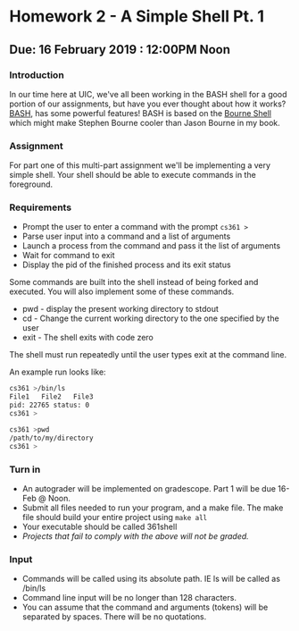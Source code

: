 # Homework 2 - A Simple Shell Pt. 1
## Due: 16 February 2019 : 12:00PM Noon
### Introduction
In our time here at UIC, we've all been working in the BASH shell for a good portion of our assignments, but have you ever thought about how it works? [BASH](https://en.wikipedia.org/wiki/Bash_(Unix_shell)), has some powerful features! BASH is based on the [Bourne Shell](https://en.wikipedia.org/wiki/Bourne_shell) which might make Stephen Bourne cooler than Jason Bourne in my book.

### Assignment
For part one of this multi-part assignment we'll be implementing a very simple shell. Your shell should be able to execute commands in the foreground. 

### Requirements
* Prompt the user to enter a command with the prompt ```cs361 >```
* Parse user input into a command and a list of arguments
* Launch a process from the command and pass it the list of arguments
* Wait for command to exit
* Display the pid of the finished process and its exit status

Some commands are built into the shell instead of being forked and executed. You will also implement some of these commands. 
* pwd - display the present working directory to stdout
* cd - Change the current working directory to the one specified by the user
* exit - The shell exits with code zero

The shell must run repeatedly until the user types exit at the command line. 

An example run looks like:
```Bash
cs361 >/bin/ls
File1   File2   File3
pid: 22765 status: 0
cs361 >
```
```Bash
cs361 >pwd
/path/to/my/directory
cs361 >
```
### Turn in
* An autograder will be implemented on gradescope. Part 1 will be due 16-Feb @ Noon.
* Submit all files needed to run your program, and a make file. The make file should build your entire project using ```make all```
* Your executable should be called 361shell
* _Projects that fail to comply with the above will not be graded._ 

### Input
* Commands will be called using its absolute path. IE ls will be called as /bin/ls
* Command line input will be no longer than 128 characters. 
* You can assume that the command and arguments (tokens) will be separated by spaces. There will be no quotations.
